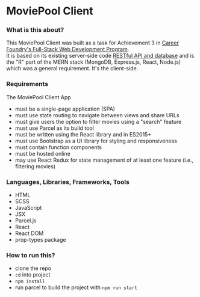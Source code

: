 # MoviePool Client

### What is this about?
This MoviePool Client was built as a task for Achievement 3 in [Career Foundry's Full-Stack Web Development Program](https://careerfoundry.com/en/courses/become-a-web-developer/). <br>
It is based on its existing server-side code [RESTful API and database](https://github.com/EllyPirelly/cf-movie-api) and is the "R" part of the MERN stack (MongoDB, Express.js, React, Node.js) which was a general requirement. It's the client-side.

### Requirements
The MoviePool Client App
- must be a single-page application (SPA)
- must use state routing to navigate between views and share URLs
- must give users the option to filter movies using a "search" feature
- must use Parcel as its build tool
- must be written using the React library and in ES2015+
- must use Bootstrap as a UI library for styling and responsiveness
- must contain function components
- must be hosted online
- may use React Redux for state management of at least one feature (i.e.,
filtering movies)

### Languages, Libraries, Frameworks, Tools
- HTML
- SCSS
- JavaScript
- JSX
- Parcel.js
- React
- React DOM
- prop-types package

### How to run this?
- clone the repo
- `cd` into project
- `npm install`
- run parcel to build the project with `npm run start`